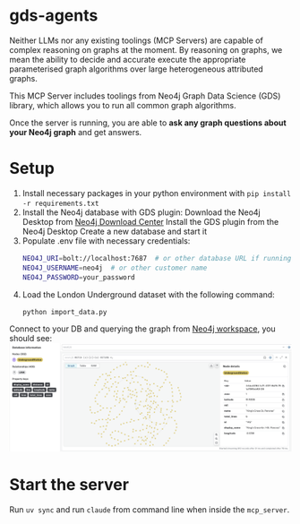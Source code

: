 # gds-agents

Neither LLMs nor any existing toolings (MCP Servers) are capable of complex reasoning on graphs at the moment.
By reasoning on graphs, we mean the ability to decide and accurate execute the appropriate parameterised graph algorithms over large heterogeneous attributed graphs.

This MCP Server includes toolings from Neo4j Graph Data Science (GDS) library, which allows you to run all common graph algorithms.

Once the server is running, you are able to **ask any graph questions about your Neo4j graph** and get answers.


# Setup
1. Install necessary packages in your python environment with `pip install -r requirements.txt`
2. Install the Neo4j database with GDS plugin:
   Download the Neo4j Desktop from [Neo4j Download Center](https://neo4j.com/download/)
   Install the GDS plugin from the Neo4j Desktop
   Create a new database and start it
3. Populate .env file with necessary credentials:
   ```bash
   NEO4J_URI=bolt://localhost:7687  # or other database URL if running in Aura
   NEO4J_USERNAME=neo4j  # or other customer name
   NEO4J_PASSWORD=your_password
   ```
4. Load the London Underground dataset with the following command:
   ```bash
   python import_data.py
   ```
Connect to your DB and querying the graph from [Neo4j workspace](https://workspace-preview.neo4j.io/workspace/), 
you should see:
![London Underground Graph](dataset/london-underground-graph.png)


# Start the server
Run `uv sync` and run `claude` from command line when inside the `mcp_server`.